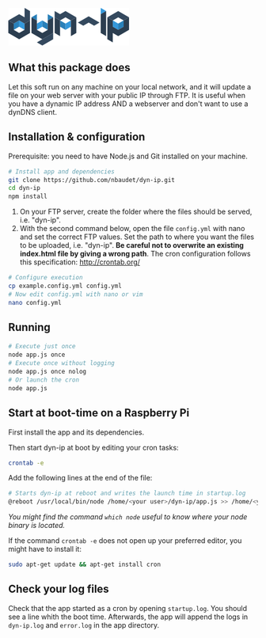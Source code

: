 ![# dyn-ip](https://raw.githubusercontent.com/nbaudet/dyn-ip/master/pub/logo-dyn-ip.png "dyn-ip logo")
## What this package does
Let this soft run on any machine on your local network, and it will update a file on your web server with your public IP through FTP.
It is useful when you have a dynamic IP address AND a webserver and don't want to use a dynDNS client.

## Installation & configuration
Prerequisite: you need to have Node.js and Git installed on your machine.

```bash
# Install app and dependencies
git clone https://github.com/nbaudet/dyn-ip.git
cd dyn-ip
npm install
```

1. On your FTP server, create the folder where the files should be served, i.e. "dyn-ip".
2. With the second command below, open the file `config.yml` with nano and set the correct FTP values. Set the path to where you want the files to be uploaded, i.e. "dyn-ip". **Be careful not to overwrite an existing index.html file by giving a wrong path**. The cron configuration follows this specification: http://crontab.org/

```bash
# Configure execution
cp example.config.yml config.yml
# Now edit config.yml with nano or vim
nano config.yml
```

## Running
```bash
# Execute just once
node app.js once
# Execute once without logging
node app.js once nolog
# Or launch the cron
node app.js
```

## Start at boot-time on a Raspberry Pi
First install the app and its dependencies.

Then start dyn-ip at boot by editing your cron tasks:
```bash
crontab -e
```
Add the following lines at the end of the file:
```bash
# Starts dyn-ip at reboot and writes the launch time in startup.log
@reboot /usr/local/bin/node /home/<your user>/dyn-ip/app.js >> /home/<your user>/dyn-ip/startup.log &
```
*You might find the command `which node` useful to know where your node binary is located.*

If the command `crontab -e` does not open up your preferred editor, you might have to install it:
```bash
sudo apt-get update && apt-get install cron
```

## Check your log files
Check that the app started as a cron by opening `startup.log`. You should see a line whith the boot time.
Afterwards, the app will append the logs in `dyn-ip.log` and `error.log` in the app directory.